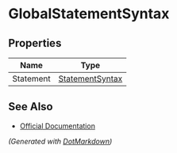 # GlobalStatementSyntax

## Properties

| Name      | Type                                  |
| --------- | ------------------------------------- |
| Statement | [StatementSyntax](StatementSyntax.md) |

## See Also

* [Official Documentation](https://docs.microsoft.com/en-us/dotnet/api/microsoft.codeanalysis.csharp.syntax.globalstatementsyntax)


*\(Generated with [DotMarkdown](http://github.com/JosefPihrt/DotMarkdown)\)*